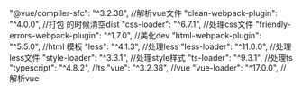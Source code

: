 "@vue/compiler-sfc": "^3.2.38", //解析vue文件
"clean-webpack-plugin": "^4.0.0", //打包 的时候清空dist
"css-loader": "^6.7.1", //处理css文件
"friendly-errors-webpack-plugin": "^1.7.0", //美化dev
"html-webpack-plugin": "^5.5.0", //html 模板
"less": "^4.1.3",  //处理less
"less-loader": "^11.0.0", //处理less文件
"style-loader": "^3.3.1", //处理style样式
"ts-loader": "^9.3.1", //处理ts
"typescript": "^4.8.2", //ts
"vue": "^3.2.38", //vue
"vue-loader": "^17.0.0", //解析vue
